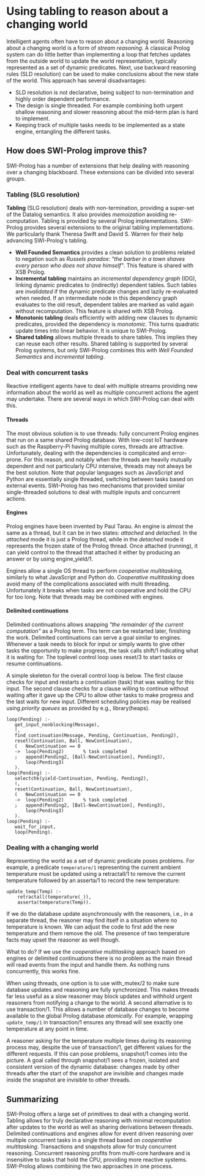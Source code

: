 # Using tabling to reason about a changing world

Intelligent agents often have to reason about a changing world.
Reasoning about a changing world is a form of _stream reasoning_. A
classical Prolog system can do little better than implementing a loop
that fetches updates from the outside world to update the world
representation, typically represented as a set of dynamic predicates.
Next, use backward reasoning rules (SLD resolution) can be used to make
conclusions about the new state of the world. This approach has several
disadvantages:

  - SLD resolution is not declarative, being subject to non-termination
    and highly order dependent performance.
  - The design is single threaded.  For example combining both urgent
    shallow reasoning and slower reasoning about the mid-term plan is
    hard to implement.
  - Keeping track of multiple tasks needs to be implemented as a state
    engine, entangling the different tasks.

## How does SWI-Prolog improve this?

SWI-Prolog has a number of extensions that help dealing with reasoning
over a changing blackboard. These extensions can be divided into several
groups.

### Tabling (SLG resolution)

__Tabling__ (SLG resolution) deals with non-termination, providing a
super-set of the Datalog semantics. It also provides _memoization_
avoiding re-computation. Tabling is provided by several Prolog
implementations. SWI-Prolog provides several extensions to the original
tabling implementations. We particularly thank Theresa Swift and David
S. Warren for their help advancing SWI-Prolog's tabling.

  - __Well Founded Semantics__ provides a clean solution to problems
    related to negation such as _Russels paradox_: _"the barber in a town
    shaves every person who does not shave himself"_.  This feature
    is shared with XSB Prolog.
  - __Incremental tabling__ maintains an _incremental dependency graph_ (IDG),
    linking dynamic predicates to (indirectly) dependent tables.  Such
    tables are _invalidated_ if the dynamic predicate changes and lazily
    re-evaluated when needed.  If an intermediate node in this dependency
    graph evaluates to the old result, dependent tables are marked as valid
    again without recomputation.  This feature is shared with XSB Prolog.
  - __Monotonic tabling__ deals efficiently with adding new clauses to
    dynamic predicates, provided the dependency is _monotomic_.  This turns
    quadratic update times into linear behavior.  It is unique to SWI-Prolog.
  - __Shared tabling__ allows multiple threads to share tables.  This
    implies they can reuse each other results.  Shared tabling is supported
    by several Prolog systems, but only SWI-Prolog combines this with
    _Well Founded Semantics_ and _incremental tabling_.


### Deal with concurrent tasks

Reactive intelligent agents have to deal with multiple streams providing
new information about the world as well as multiple concurrent actions
the agent may undertake.  There are several ways in which SWI-Prolog can deal
with this.

#### Threads

The most obvious solution is to use threads: fully concurrent Prolog
engines that run on a same shared Prolog database. With low-cost IoT
hardware such as the Raspberry-Pi having multiple cores, threads are
attractive. Unfortunately, dealing with the dependencies is complicated
and error-prone. For this reason, and notably when the threads are
heavily mutually dependent and not particularly CPU intensive, threads
may not always be the best solution. Note that popular languages such as
JavaScript and Python are essentially single threaded, switching between
tasks based on external events. SWI-Prolog has two mechanisms that
provided similar single-threaded solutions to deal with multiple inputs
and concurrent actions.

#### Engines

Prolog engines have been invented by Paul Tarau. An engine is almost the
same as a thread, but it can be in two states: _attached_ and
_detached_. In the _attached_ mode it is just a Prolog thread, while in
the _detached_ mode it represents the frozen state of the Prolog thread.
Once attached (running), it can yield control to the thread that
attached it either by producing an answer or by using engine_yield/1.

Engines allow a single OS thread to perform _cooperative multitasking_,
similarly to what JavaScript and Python do. _Cooperative multitasking_
does avoid many of the complications associated with multi threading.
Unfortunately it breaks when tasks are not cooperative and hold the CPU
for too long. Note that threads may be combined with engines.

#### Delimited continuations

Delimited continuations allows snapping _"the remainder of the current
computation"_ as a Prolog term. This term can be restarted later,
finishing the work. Delimited continuations can serve a goal similar to
engines. Whenever a task needs to block for input or simply wants to
give other tasks the opportunity to make progress, the task calls
shift/1 indicating what it is waiting for.  The toplevel control loop
uses reset/3 to start tasks or resume continuations.

A simple skeleton for the overall control loop is below. The first
clause checks for input and restarts a continuation (task) that was
waiting for this input. The second clause checks for a clause willing to
continue without waiting after it gave up the CPU to allow other tasks
to make progress and the last waits for new input. Different scheduling
policies may be realised using _priority queues_ as provided by e.g.,
library(heaps).


```
loop(Pending) :-
   get_input_nonblocking(Message),
   !,
   find_continuation(Message, Pending, Continuation, Pending2),
   reset(Continuation, Ball, NewContinuation),
   (   NewContinuation == 0
   ->  loop(Pending2)		% task completed
   ;   append(Pending2, [Ball-NewContinuation], Pending3),
       loop(Pending3)
   ).
loop(Pending) :-
   selectchk(yield-Continuation, Pending, Pending2),
   !,
   reset(Continuation, Ball, NewContinuation),
   (   NewContinuation == 0
   ->  loop(Pending2)		% task completed
   ;   append(Pending2, [Ball-NewContinuation], Pending3),
       loop(Pending3)
   ).
loop(Pending) :-
   wait_for_input,
   loop(Pending).
```

### Dealing with a changing world

Representing the world as a set of dynamic predicate poses problems. For
example, a predicate ``temperature/1`` representing the current ambient
temperature must be updated using a retractall/1 to remove the current
temperature followed by an asserta/1 to record the new temperature:

```
update_temp(Temp) :-
    retractall(temperature(_)),
    asserta(temperature(Temp)).
```

If we do the database update asynchronously with the reasoners, i.e., in
a separate thread, the reasoner may find itself in a situation where no
temperature is known. We can adjust the code to first add the new
temperature and them remove the old. The presence of two temperature
facts may upset the reasoner as well though.

What to do? If we use the _cooperative multitasking_ approach based on
engines or delimited continuations there is no problem as the main thread
will read events from the input and handle them. As nothing runs
concurrently, this works fine.

When using threads, one option is to use with_mutex/2 to make sure
database updates and reasoning are fully synchronized. This makes
threads far less useful as a slow reasoner may block updates and
withhold urgent reasoners from notifying a change to the world. A second
alternative is to use transaction/1. This allows a number of database
changes to become available to the global Prolog database _atomically_.
For example, wrapping ``update_temp/1`` in transaction/1 ensures any
thread will see exactly one temperature at any point in time.

A reasoner asking for the temperature multiple times during its
reasoning process may, despite the use of transaction/1, get different
values for the different requests. If this can pose problems, snapshot/1
comes into the picture. A goal called through snapshot/1 sees a frozen,
isolated and consistent version of the dynamic database: changes made by
other threads after the start of the snapshot are invisible and changes
made inside the snapshot are invisible to other threads.


## Summarizing

SWI-Prolog offers a large set of primitives to deal with a changing
world. Tabling allows for truly declarative reasoning with minimal
recomputation after updates to the world as well as sharing derivations
between threads. Delimited continuations and engines allow for event
driven reasoning over multiple concurrent tasks in a single thread based
on _cooperative multitasking_. Transactions and snapshots allow for
truly concurrent reasoning. Concurrent reasoning profits from
multi-core hardware and is insensitive to tasks that hold the CPU,
providing more reactive systems. SWI-Prolog allows combining the two
approaches in one process.
